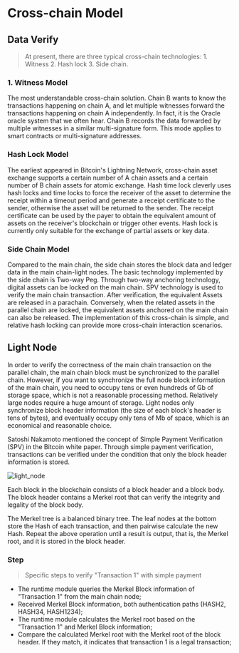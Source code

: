 # Cross-chain Model

## Data Verify
> At present, there are three typical cross-chain technologies: 1. Witness 2. Hash lock 3. Side chain.

### 1. Witness Model
The most understandable cross-chain solution. Chain B wants to know the transactions happening on chain A, and let multiple witnesses forward the transactions happening on chain A independently. In fact, it is the Oracle oracle system that we often hear. Chain B records the data forwarded by multiple witnesses in a similar multi-signature form. This mode applies to smart contracts or multi-signature addresses.

### Hash Lock Model
The earliest appeared in Bitcoin's Lightning Network, cross-chain asset exchange supports a certain number of A chain assets and a certain number of B chain assets for atomic exchange. Hash time lock cleverly uses hash locks and time locks to force the receiver of the asset to determine the receipt within a timeout period and generate a receipt certificate to the sender, otherwise the asset will be returned to the sender. The receipt certificate can be used by the payer to obtain the equivalent amount of assets on the receiver's blockchain or trigger other events. Hash lock is currently only suitable for the exchange of partial assets or key data.

### Side Chain Model
Compared to the main chain, the side chain stores the block data and ledger data in the main chain-light nodes. The basic technology implemented by the side chain is Two-way Peg. Through two-way anchoring technology, digital assets can be locked on the main chain. SPV technology is used to verify the main chain transaction. After verification, the equivalent Assets are released in a parachain. Conversely, when the related assets in the parallel chain are locked, the equivalent assets anchored on the main chain can also be released. The implementation of this cross-chain is simple, and relative hash locking can provide more cross-chain interaction scenarios.

## Light Node
In order to verify the correctness of the main chain transaction on the parallel chain, the main chain block must be synchronized to the parallel chain. However, if you want to synchronize the full node block information of the main chain, you need to occupy tens or even hundreds of Gb of storage space, which is not a reasonable processing method. Relatively large nodes require a huge amount of storage. Light nodes only synchronize block header information (the size of each block's header is tens of bytes), and eventually occupy only tens of Mb of space, which is an economical and reasonable choice.

Satoshi Nakamoto mentioned the concept of Simple Payment Verification (SPV) in the Bitcoin white paper. Through simple payment verification, transactions can be verified under the condition that only the block header information is stored.

<img :src="$withBase('/en/light_node.png')" alt="light_node" />

Each block in the blockchain consists of a block header and a block body. The block header contains a Merkel root that can verify the integrity and legality of the block body.

The Merkel tree is a balanced binary tree. The leaf nodes at the bottom store the Hash of each transaction, and then pairwise calculate the new Hash. Repeat the above operation until a result is output, that is, the Merkel root, and it is stored in the block header.

### Step
> Specific steps to verify "Transaction 1" with simple payment

- The runtime module queries the Merkel Block information of "Transaction 1" from the main chain node;
- Received Merkel Block information, both authentication paths (HASH2, HASH34, HASH1234);
- The runtime module calculates the Merkel root based on the "Transaction 1" and Merkel Block information;
- Compare the calculated Merkel root with the Merkel root of the block header. If they match, it indicates that transaction 1 is a legal transaction;